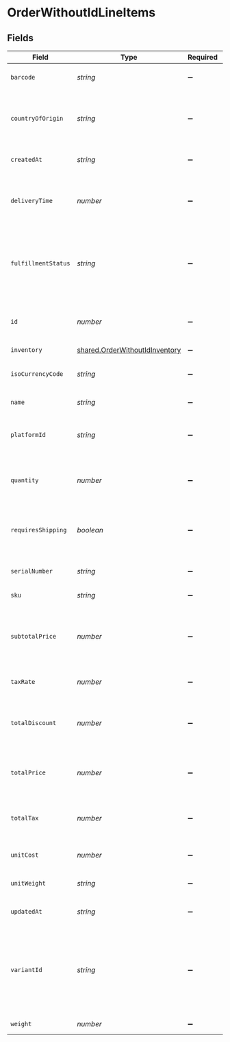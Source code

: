 # OrderWithoutIdLineItems


## Fields

| Field                                                                                       | Type                                                                                        | Required                                                                                    | Description                                                                                 |
| ------------------------------------------------------------------------------------------- | ------------------------------------------------------------------------------------------- | ------------------------------------------------------------------------------------------- | ------------------------------------------------------------------------------------------- |
| `barcode`                                                                                   | *string*                                                                                    | :heavy_minus_sign:                                                                          | The barcode for the item.                                                                   |
| `countryOfOrigin`                                                                           | *string*                                                                                    | :heavy_minus_sign:                                                                          | The country of origin of the item. (ISO 3166-1)                                             |
| `createdAt`                                                                                 | *string*                                                                                    | :heavy_minus_sign:                                                                          | Creation date of the line item.                                                             |
| `deliveryTime`                                                                              | *number*                                                                                    | :heavy_minus_sign:                                                                          | The delivery time of the item in business days.                                             |
| `fulfillmentStatus`                                                                         | *string*                                                                                    | :heavy_minus_sign:                                                                          | The fulfillment status of the order line item on the connected platform.                    |
| `id`                                                                                        | *number*                                                                                    | :heavy_minus_sign:                                                                          | Unique identifier of the line item within delta.                                            |
| `inventory`                                                                                 | [shared.OrderWithoutIdInventory](../../models/shared/orderwithoutidinventory.md)            | :heavy_minus_sign:                                                                          | Inventory.                                                                                  |
| `isoCurrencyCode`                                                                           | *string*                                                                                    | :heavy_minus_sign:                                                                          | The currency of the item. (ISO 4217).                                                       |
| `name`                                                                                      | *string*                                                                                    | :heavy_minus_sign:                                                                          | The name of the item.                                                                       |
| `platformId`                                                                                | *string*                                                                                    | :heavy_minus_sign:                                                                          | The platform-specific ID of the product.                                                    |
| `quantity`                                                                                  | *number*                                                                                    | :heavy_minus_sign:                                                                          | The quantity of sold items of the variant.                                                  |
| `requiresShipping`                                                                          | *boolean*                                                                                   | :heavy_minus_sign:                                                                          | Boolean flag whether the item requires shipping.                                            |
| `serialNumber`                                                                              | *string*                                                                                    | :heavy_minus_sign:                                                                          | The serial number of the item.                                                              |
| `sku`                                                                                       | *string*                                                                                    | :heavy_minus_sign:                                                                          | The SKU of the item.                                                                        |
| `subtotalPrice`                                                                             | *number*                                                                                    | :heavy_minus_sign:                                                                          | The total price of the sold items of the variant before taxes.                              |
| `taxRate`                                                                                   | *number*                                                                                    | :heavy_minus_sign:                                                                          | The tax rate for the line item.                                                             |
| `totalDiscount`                                                                             | *number*                                                                                    | :heavy_minus_sign:                                                                          | The total discount applied to the sold items of the variant.                                |
| `totalPrice`                                                                                | *number*                                                                                    | :heavy_minus_sign:                                                                          | The total price of the sold items of the variant.                                           |
| `totalTax`                                                                                  | *number*                                                                                    | :heavy_minus_sign:                                                                          | The total taxes associated with the line item.                                              |
| `unitCost`                                                                                  | *number*                                                                                    | :heavy_minus_sign:                                                                          | The unit cost of the item.                                                                  |
| `unitWeight`                                                                                | *string*                                                                                    | :heavy_minus_sign:                                                                          | The unit of the weight of the item.                                                         |
| `updatedAt`                                                                                 | *string*                                                                                    | :heavy_minus_sign:                                                                          | Updated date of the line item.                                                              |
| `variantId`                                                                                 | *string*                                                                                    | :heavy_minus_sign:                                                                          | The platform-specific ID of the variant. Equals platform_id if the product has no variants. |
| `weight`                                                                                    | *number*                                                                                    | :heavy_minus_sign:                                                                          | The weight of the item.                                                                     |